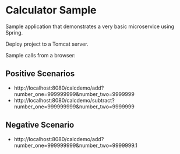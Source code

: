# Calculator Sample
Sample application that demonstrates a very basic microservice using Spring.

Deploy project to a Tomcat server.

Sample calls from a browser:
## Positive Scenarios
* http://localhost:8080/calcdemo/add?number_one=999999999&number_two=9999999
* http://localhost:8080/calcdemo/subtract?number_one=999999999&number_two=9999999

## Negative Scenario
* http://localhost:8080/calcdemo/add?number_one=999999999&number_two=9999999.1